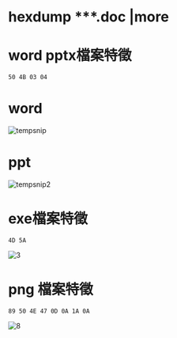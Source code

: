 # hexdump ***.doc |more

# word pptx檔案特徵
```
50 4B 03 04
```
# word
![tempsnip](https://user-images.githubusercontent.com/90738394/137103603-b39459aa-92bf-42db-a974-a4d918509e8c.png)
# ppt
![tempsnip2](https://user-images.githubusercontent.com/90738394/137103678-0e27f230-f06e-46f4-b5f9-3660e88610aa.png)
# exe檔案特徵
```
4D 5A
```
![3](https://user-images.githubusercontent.com/90738394/137104212-b14bde71-02bc-4f49-afcb-b25d36fea983.png)
# png 檔案特徵
```
89 50 4E 47 0D 0A 1A 0A
```

![8](https://user-images.githubusercontent.com/90738394/137107098-52175c7a-a481-4a17-92f1-b04b94c6903b.png)

